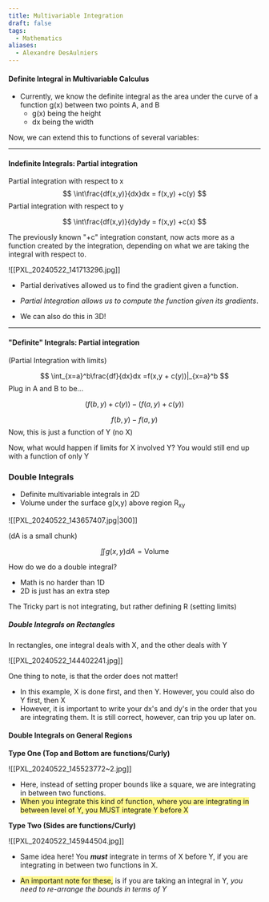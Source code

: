 ```yaml
---
title: Multivariable Integration
draft: false
tags:
  - Mathematics
aliases:
  - Alexandre DesAulniers
---
```

#### Definite Integral in Multivariable Calculus

- Currently, we know the definite integral as the area under the curve of a function g(x) between two points A, and B 
	- g(x) being the height
	- dx being the width 

Now, we can extend this to functions of several variables: 

---
#### Indefinite Integrals: Partial integration

Partial integration with respect to x 
$$
\int\frac{df(x,y)}{dx}dx = f(x,y) +c(y)
$$
Partial integration with respect to y

$$
\int\frac{df(x,y)}{dy}dy = f(x,y) +c(x)
$$


The previously known "+c" integration constant, now acts more as a function created by the integration, depending on what we are taking the integral with respect to.

![[PXL_20240522_141713296.jpg]]

- Partial derivatives allowed us to find the gradient given a function. 
- *Partial Integration allows us to compute the function given its gradients*.

- We can also do this in 3D! 
---
#### "Definite" Integrals: Partial integration


(Partial Integration with limits)

$$
\int_{x=a}^b\frac{df}{dx}dx =f(x,y + c(y))|_{x=a}^b
$$
Plug in A and B to be...



$$
(f(b,y)+c(y))-(f(a,y)+c(y))
$$

$$
f(b,y) - f(a,y)
$$
Now, this is just a function of Y (no X)



Now, what would happen if limits for X involved Y?
	You would still end up with a function of only Y

### Double Integrals 

- Definite multivariable integrals in 2D
- Volume under the surface g(x,y) above region R<sub>xy</sub>

![[PXL_20240522_143657407.jpg|300]]

(dA is a small chunk)

$$
\iint g(x,y)dA = \text{Volume}
$$

How do we do a double integral?
- Math is no harder than 1D
- 2D is just has an extra step

The Tricky part is not integrating, but rather defining R (setting limits)

##### Double Integrals on Rectangles

In rectangles, one integral deals with X, and the other deals with Y 

![[PXL_20240522_144402241.jpg]]

One thing to note, is that the order does not matter!

- In this example, X is done first, and then Y. However, you could also do Y first, then X 
- However, it is important to write your dx's and dy's in the order that you are integrating them. It is still correct, however, can trip you up later on. 

#### Double Integrals on General Regions

**Type One (Top and Bottom are functions/Curly)**

![[PXL_20240522_145523772~2.jpg]]

- Here, instead of setting proper bounds like a square, we are integrating in between two functions.
- <span style="background:#fff88f">When you integrate this kind of function, where you are integrating in between level of Y, you MUST integrate Y before X</span>

**Type Two (Sides are functions/Curly)**

![[PXL_20240522_145944504.jpg]]

- Same idea here! You ***must*** integrate in terms of X before Y, if you are integrating in between two functions in X.

- <span style="background:#fff88f">An important note for these,</span> is if you are taking an integral in Y, *you need to re-arrange the bounds in terms of Y* 

